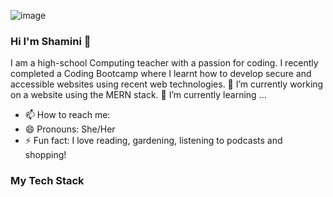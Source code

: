 ![image](https://github.com/SJohnRose/SJohnRose/assets/115912745/cf4f43ee-ff6e-455e-89c7-923a1d665721)

### Hi I'm Shamini 👋

I am a high-school Computing teacher with a passion for coding. I recently completed a Coding Bootcamp where I learnt how to develop secure and accessible websites using recent web technologies.
🔭 I’m currently working on a website using the MERN stack. 🌱 I’m currently learning ...

- 📫 How to reach me: 
- 😄 Pronouns: She/Her
- ⚡ Fun fact: I love reading, gardening, listening to podcasts and shopping!

### My Tech Stack

